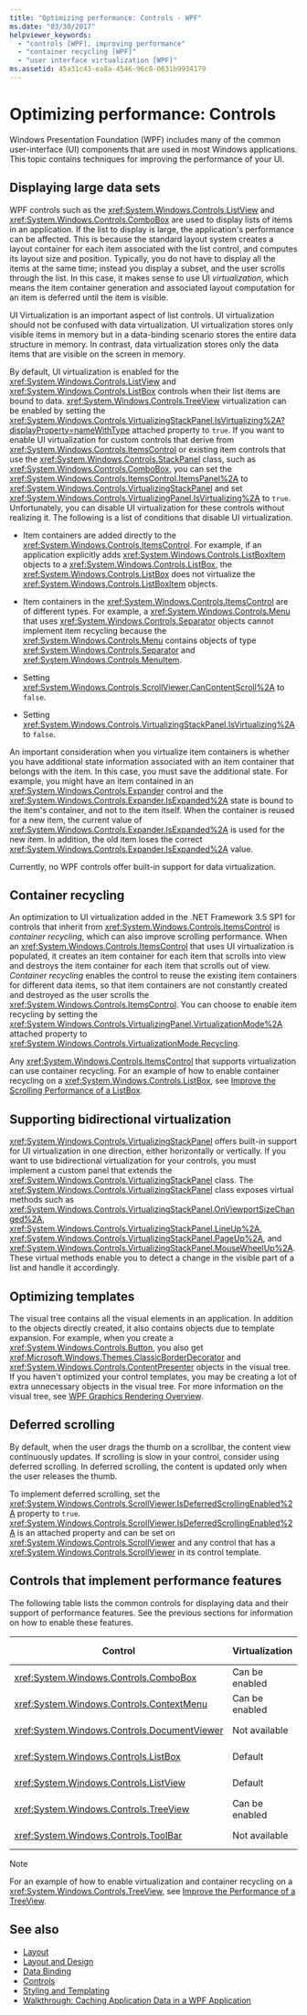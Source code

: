 ```yaml
---
title: "Optimizing performance: Controls - WPF"
ms.date: "03/30/2017"
helpviewer_keywords: 
  - "controls [WPF], improving performance"
  - "container recycling [WPF]"
  - "user interface virtualization [WPF]"
ms.assetid: 45a31c43-ea8a-4546-96c8-0631b9934179
---
```

# Optimizing performance: Controls

Windows Presentation Foundation (WPF) includes many of the common user-interface (UI) components that are used in most Windows applications. This topic contains techniques for improving the performance of your UI.

## Displaying large data sets

WPF controls such as the <xref:System.Windows.Controls.ListView> and <xref:System.Windows.Controls.ComboBox> are used to display lists of items in an application. If the list to display is large, the application's performance can be affected. This is because the standard layout system creates a layout container for each item associated with the list control, and computes its layout size and position. Typically, you do not have to display all the items at the same time; instead you display a subset, and the user scrolls through the list. In this case, it makes sense to use UI *virtualization*, which means the item container generation and associated layout computation for an item is deferred until the item is visible.

UI Virtualization is an important aspect of list controls. UI virtualization should not be confused with data virtualization. UI virtualization stores only visible items in memory but in a data-binding scenario stores the entire data structure in memory. In contrast, data virtualization stores only the data items that are visible on the screen in memory.

By default, UI virtualization is enabled for the <xref:System.Windows.Controls.ListView> and <xref:System.Windows.Controls.ListBox> controls when their list items are bound to data. <xref:System.Windows.Controls.TreeView> virtualization can be enabled by setting the <xref:System.Windows.Controls.VirtualizingStackPanel.IsVirtualizing%2A?displayProperty=nameWithType> attached property to `true`. If you want to enable UI virtualization for custom controls that derive from <xref:System.Windows.Controls.ItemsControl> or existing item controls that use the <xref:System.Windows.Controls.StackPanel> class, such as <xref:System.Windows.Controls.ComboBox>, you can set the <xref:System.Windows.Controls.ItemsControl.ItemsPanel%2A> to <xref:System.Windows.Controls.VirtualizingStackPanel> and set <xref:System.Windows.Controls.VirtualizingPanel.IsVirtualizing%2A> to `true`. Unfortunately, you can disable UI virtualization for these controls without realizing it. The following is a list of conditions that disable UI virtualization.

- Item containers are added directly to the <xref:System.Windows.Controls.ItemsControl>. For example, if an application explicitly adds <xref:System.Windows.Controls.ListBoxItem> objects to a <xref:System.Windows.Controls.ListBox>, the <xref:System.Windows.Controls.ListBox> does not virtualize the <xref:System.Windows.Controls.ListBoxItem> objects.

- Item containers in the <xref:System.Windows.Controls.ItemsControl> are of different types. For example, a <xref:System.Windows.Controls.Menu> that uses <xref:System.Windows.Controls.Separator> objects cannot implement item recycling because the <xref:System.Windows.Controls.Menu> contains objects of type <xref:System.Windows.Controls.Separator> and <xref:System.Windows.Controls.MenuItem>.

- Setting <xref:System.Windows.Controls.ScrollViewer.CanContentScroll%2A> to `false`.

- Setting <xref:System.Windows.Controls.VirtualizingStackPanel.IsVirtualizing%2A> to `false`.

An important consideration when you virtualize item containers is whether you have additional state information associated with an item container that belongs with the item. In this case, you must save the additional state. For example, you might have an item contained in an <xref:System.Windows.Controls.Expander> control and the <xref:System.Windows.Controls.Expander.IsExpanded%2A> state is bound to the item's container, and not to the item itself. When the container is reused for a new item, the current value of <xref:System.Windows.Controls.Expander.IsExpanded%2A> is used for the new item. In addition, the old item loses the correct <xref:System.Windows.Controls.Expander.IsExpanded%2A> value.

Currently, no WPF controls offer built-in support for data virtualization.

## Container recycling

An optimization to UI virtualization added in the .NET Framework 3.5 SP1 for controls that inherit from <xref:System.Windows.Controls.ItemsControl> is *container recycling,* which can also improve scrolling performance. When an <xref:System.Windows.Controls.ItemsControl> that uses UI virtualization is populated, it creates an item container for each item that scrolls into view and destroys the item container for each item that scrolls out of view. *Container recycling* enables the control to reuse the existing item containers for different data items, so that item containers are not constantly created and destroyed as the user scrolls the <xref:System.Windows.Controls.ItemsControl>. You can choose to enable item recycling by setting the <xref:System.Windows.Controls.VirtualizingPanel.VirtualizationMode%2A> attached property to <xref:System.Windows.Controls.VirtualizationMode.Recycling>.

Any <xref:System.Windows.Controls.ItemsControl> that supports virtualization can use container recycling. For an example of how to enable container recycling on a <xref:System.Windows.Controls.ListBox>, see [Improve the Scrolling Performance of a ListBox](../controls/how-to-improve-the-scrolling-performance-of-a-listbox.md).

## Supporting bidirectional virtualization

<xref:System.Windows.Controls.VirtualizingStackPanel> offers built-in support for UI virtualization in one direction, either horizontally or vertically. If you want to use bidirectional virtualization for your controls, you must implement a custom panel that extends the <xref:System.Windows.Controls.VirtualizingStackPanel> class. The <xref:System.Windows.Controls.VirtualizingStackPanel> class exposes virtual methods such as <xref:System.Windows.Controls.VirtualizingStackPanel.OnViewportSizeChanged%2A>, <xref:System.Windows.Controls.VirtualizingStackPanel.LineUp%2A>, <xref:System.Windows.Controls.VirtualizingStackPanel.PageUp%2A>, and <xref:System.Windows.Controls.VirtualizingStackPanel.MouseWheelUp%2A>.These virtual methods enable you to detect a change in the visible part of a list and handle it accordingly.

## Optimizing templates

The visual tree contains all the visual elements in an application. In addition to the objects directly created, it also contains objects due to template expansion. For example, when you create a <xref:System.Windows.Controls.Button>, you also get <xref:Microsoft.Windows.Themes.ClassicBorderDecorator> and <xref:System.Windows.Controls.ContentPresenter> objects in the visual tree. If you haven't optimized your control templates, you may be creating a lot of extra unnecessary objects in the visual tree. For more information on the visual tree, see [WPF Graphics Rendering Overview](../graphics-multimedia/wpf-graphics-rendering-overview.md).

## Deferred scrolling

By default, when the user drags the thumb on a scrollbar, the content view continuously updates. If scrolling is slow in your control, consider using deferred scrolling. In deferred scrolling, the content is updated only when the user releases the thumb.

To implement deferred scrolling, set the <xref:System.Windows.Controls.ScrollViewer.IsDeferredScrollingEnabled%2A> property to `true`. <xref:System.Windows.Controls.ScrollViewer.IsDeferredScrollingEnabled%2A> is an attached property and can be set on <xref:System.Windows.Controls.ScrollViewer> and any control that has a <xref:System.Windows.Controls.ScrollViewer> in its control template.

## Controls that implement performance features

The following table lists the common controls for displaying data and their support of performance features. See the previous sections for information on how to enable these features.

|Control|Virtualization|Container recycling|Deferred scrolling|
|-------------|--------------------|-------------------------|------------------------|
|<xref:System.Windows.Controls.ComboBox>|Can be enabled|Can be enabled|Can be enabled|
|<xref:System.Windows.Controls.ContextMenu>|Can be enabled|Can be enabled|Can be enabled|
|<xref:System.Windows.Controls.DocumentViewer>|Not available|Not available|Can be enabled|
|<xref:System.Windows.Controls.ListBox>|Default|Can be enabled|Can be enabled|
|<xref:System.Windows.Controls.ListView>|Default|Can be enabled|Can be enabled|
|<xref:System.Windows.Controls.TreeView>|Can be enabled|Can be enabled|Can be enabled|
|<xref:System.Windows.Controls.ToolBar>|Not available|Not available|Can be enabled|

> [!NOTE]
> For an example of how to enable virtualization and container recycling on a <xref:System.Windows.Controls.TreeView>, see [Improve the Performance of a TreeView](../controls/how-to-improve-the-performance-of-a-treeview.md).

## See also

- [Layout](layout.md)
- [Layout and Design](optimizing-performance-layout-and-design.md)
- [Data Binding](optimizing-performance-data-binding.md)
- [Controls](../controls/index.md)
- [Styling and Templating](../controls/styling-and-templating.md)
- [Walkthrough: Caching Application Data in a WPF Application](walkthrough-caching-application-data-in-a-wpf-application.md)
